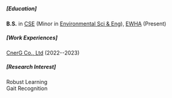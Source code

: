 <p></p>

##### [Education]
**B.S.** in [CSE](https://cse.ewha.ac.kr/cse/index.do) (Minor in [Environmental Sci & Eng](https://environewha.ewha.ac.kr/environewhaeng/index.do)), [EWHA](http://www.ewha.ac.kr/ewha/index.do) (Present)

##### [Work Experiences]
[CnerG Co., Ltd](https://cnerg.net/) (2022--2023)

##### [Research Interest]
Robust Learning<br>
Gait Recognition
